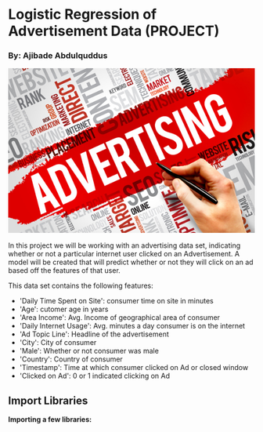 # Logistic Regression of Advertisement Data (PROJECT)
### By: Ajibade Abdulquddus
<img src='advertising.jpg' /></a> 

In this project we will be working with an advertising data set, indicating whether or not a particular internet user clicked on an Advertisement. A model will be created that will predict whether or not they will click on an ad based off the features of that user.

This data set contains the following features:

* 'Daily Time Spent on Site': consumer time on site in minutes
* 'Age': cutomer age in years
* 'Area Income': Avg. Income of geographical area of consumer
* 'Daily Internet Usage': Avg. minutes a day consumer is on the internet
* 'Ad Topic Line': Headline of the advertisement
* 'City': City of consumer
* 'Male': Whether or not consumer was male
* 'Country': Country of consumer
* 'Timestamp': Time at which consumer clicked on Ad or closed window
* 'Clicked on Ad': 0 or 1 indicated clicking on Ad

## Import Libraries

**Importing a few libraries:**

